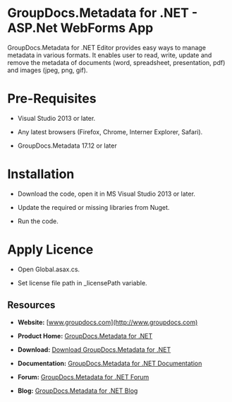 # GroupDocs.Metadata for .NET - ASP.Net WebForms App


GroupDocs.Metadata for .NET Editor provides easy ways to manage metadata in various formats. It enables user to read, write, update and remove the metadata of documents (word, spreadsheet, presentation, pdf) and images (jpeg, png, gif).



# Pre-Requisites

* Visual Studio 2013 or later.

* Any latest browsers (Firefox, Chrome, Interner Explorer, Safari).

* GroupDocs.Metadata 17.12 or later



# Installation


* Download the code, open it in MS Visual Studio 2013 or later.

* Update the required or missing libraries from Nuget.

* Run the code.



# Apply Licence

* Open Global.asax.cs.

* Set license file path in _licensePath variable.



## Resources


+ **Website:** [www.groupdocs.com](http://www.groupdocs.com)

+ **Product Home:** [GroupDocs.Metadata for .NET](https://products.groupdocs.com/metadata/net)

+ **Download:** [Download GroupDocs.Metadata for .NET](https://downloads.groupdocs.com/metadata/net)

+ **Documentation:** [GroupDocs.Metadata for .NET Documentation](https://docs.groupdocs.com/display/metadatanet)

+ **Forum:** [GroupDocs.Metadata for .NET Forum](https://forum.groupdocs.com/c/metadata)

+ **Blog:** [GroupDocs.Metadata for .NET Blog](https://blog.groupdocs.com/category/groupdocs-metadata-product-family/)

